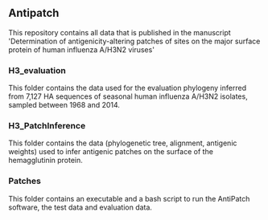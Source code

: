## Antipatch

This repository contains all data that is published in the manuscript 'Determination of antigenicity-altering patches of sites on the major surface protein of human influenza A/H3N2 viruses'

### H3_evaluation

This folder contains the data used for the evaluation phylogeny inferred from 7,127 HA sequences of seasonal human influenza A/H3N2 isolates, sampled between 1968 and 2014.

### H3_PatchInference

This folder contains the data (phylogenetic tree, alignment, antigenic weights) used to infer antigenic patches on the surface of the hemagglutinin protein.

### Patches

This folder contains an executable and a bash script to run the AntiPatch software, the test data and evaluation data. 
